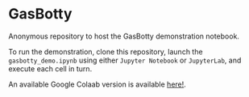 # GasBotty

Anonymous repository to host the GasBotty demonstration notebook.

To run the demonstration, clone this repository, launch the `gasbotty_demo.ipynb` using either `Jupyter Notebook` or `JupyterLab`, and execute each cell in turn.

An available Google Colaab version is available [here!](https://colab.research.google.com/drive/1pBAshcZt2Ypb6jkuM0YNcE5mRihDUbiK#scrollTo=xJDkNghXvc79).
